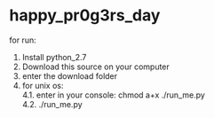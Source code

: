 happy_pr0g3rs_day
=================
for run:

1. Install python_2.7 
2. Download this source on your computer  
3. enter the download folder  
4. for unix os:   
4.1.    enter in your console: chmod a+x ./run_me.py  
4.2.    ./run_me.py 

